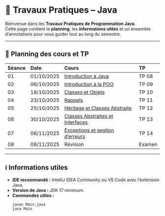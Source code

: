 # 🧩 Travaux Pratiques – Java

Bienvenue dans les **Travaux Pratiques de Programmation Java**.  
Cette page contient le **planning**, les **informations utiles** et un ensemble d’annotations pour vous guider tout au long du semestre.

---

## 📅 Planning des cours et TP

| Séance | Date | Cours | TP |
|:------|:------|:----------------|:-------------|
| 01 | 01/10/2025 | [Introduction à Java](cours/01.pdf)  | TP 08 |
| 02 | 06/10/2025 | [Introduction à la POO](cours/02.pdf) | TP 09 |
| 03 | 18/10/2025 | [Classes et Objets](cours/03.pdf) | TP 10 |
| 04 | 23/10/2025 | [Rappels](cours/04.pdf)  | TP 11|
| 05 | 25/10/2025 | [Héritage et Classes Abstraite](cours/05.pdf) | TP 12 |
| 06 | 30/10/2025 | [Classes Abstraites et Interfaces](cours/06.pdf) | TP 13 |
| 07 | 06/11/2025 | [Exceptions et gestion d’erreurs](cours/07.pdf) | TP 14|
| 08 | 08/11/2025 | Révision| Examen |


---

## ℹ️ Informations utiles

- **IDE recommandé :** IntelliJ IDEA Community ou VS Code avec l’extension Java.  
- **Version de Java :** JDK 17 minimum.  
- **Commandes utiles :**
  ```bash
  javac Main.java
  java Main
